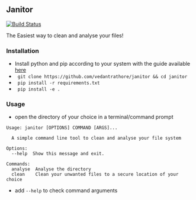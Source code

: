 ## Janitor

[![Build Status](https://travis-ci.org/vedantrathore/janitor.svg?branch=master)](https://travis-ci.org/vedantrathore/janitor)

The Easiest way to clean and analyse your files!

### Installation

* Install python and pip according to your system with the guide available [here](http://docs.python-guide.org/en/latest/starting/installation/)
* ` git clone https://github.com/vedantrathore/janitor && cd janitor`
* ` pip install -r requirements.txt`
* ` pip install -e .`

### Usage

* open the directory of your choice in a terminal/command prompt
```
Usage: janitor [OPTIONS] COMMAND [ARGS]...

  A simple command line tool to clean and analyse your file system

Options:
  --help  Show this message and exit.

Commands:
  analyse  Analyse the directory
  clean    Clean your unwanted files to a secure location of your choice
```
* add `--help` to check command arguments
